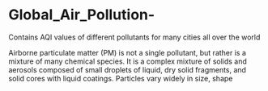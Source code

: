 # Global_Air_Pollution-
Contains AQI values of different pollutants for many cities all over the world

Airborne particulate matter (PM) is not a single pollutant, but rather is a mixture of many chemical species. It is a complex mixture of solids and aerosols composed of small droplets of liquid, dry solid fragments, and solid cores with liquid coatings. Particles vary widely in size, shape 
